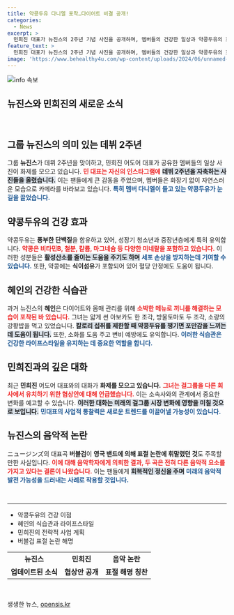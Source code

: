 ```yaml
---
title: 약콩두유 다니엘 포착…다이어트 비결 공개!
categories:
  - News
excerpt: >
  민희진 대표가 뉴진스의 2주년 기념 사진을 공개하며, 멤버들의 건강한 일상과 약콩두유의 효능을 강조했습니다. 과거의 몸매 관리 비법도 엿볼 수 있는 특별한 순간! 클릭하여 뉴진스의 솔직한 이야기를 확인하세요!
feature_text: >
  민희진 대표가 뉴진스의 2주년 기념 사진을 공개하며, 멤버들의 건강한 일상과 약콩두유의 효능을 강조했습니다. 과거의 몸매 관리 비법도 엿볼 수 있는 특별한 순간! 클릭하여 뉴진스의 솔직한 이야기를 확인하세요!
image: 'https://www.behealthy4u.com/wp-content/uploads/2024/06/unnamed-file.png'
---
```


<p><img src="https://www.behealthy4u.com/wp-content/uploads/2024/06/unnamed-file.png" alt="info 속보" /></p>

<h2 data-ke-size="size26">뉴진스와 민희진의 새로운 소식</h2>

<p data-ke-size="size16">&nbsp;</p>

<h2 data-ke-size="size26">그룹 뉴진스의 의미 있는 데뷔 2주년</h2>

<p data-ke-size="size16">그룹 <b>뉴진스</b>가 데뷔 2주년을 맞이하고, 민희진 어도어 대표가 공유한 멤버들의 일상 사진이 화제를 모으고 있습니다. <b><span style="color: #ee2323;">민 대표는 자신의 인스타그램에</span></b> <b><span style="background-color: #21538527;">데뷔 2주년을 자축하는 사진들을 올렸습니다.</span></b> 이는 팬들에게 큰 감동을 주었으며, 멤버들은 화장기 없이 자연스러운 모습으로 카메라를 바라보고 있습니다. <b><span style="color: #1a5490;">특히 멤버 다니엘이 들고 있는 약콩두유가 눈길을 끌었습니다.</span></b></p>

<h2 data-ke-size="size26">약콩두유의 건강 효과</h2>

<p data-ke-size="size16">약콩두유는 <b>풍부한 단백질</b>을 함유하고 있어, 성장기 청소년과 중장년층에게 특히 유익합니다. <b><span style="color: #ee2323;">약콩은 비타민B, 철분, 칼륨, 마그네슘 등 다양한 미네랄을 포함하고 있습니다.</span></b> 이러한 성분들은 <b><span style="background-color: #21538527;">활성산소를 줄이는 도움을 주기도 하며</span></b> <b><span style="color: #1a5490;">세포 손상을 방지하는데 기여할 수 있습니다.</span></b> 또한, 약콩에는 <b>식이섬유</b>가 포함되어 있어 혈당 안정에도 도움이 됩니다.</p>

<h2 data-ke-size="size26">혜인의 건강한 식습관</h2>

<p data-ke-size="size16">과거 뉴진스의 <b>혜인</b>은 다이어트와 몸매 관리를 위해 <b><span style="color: #ee2323;">소박한 메뉴로 끼니를 해결하는 모습이 포착된 바 있습니다.</span></b> 그녀는 얇게 썬 아보카도 한 조각, 방울토마토 두 조각, 소량의 강황밥을 먹고 있었습니다. <b><span style="background-color: #21538527;">칼로리 섭취를 제한할 때 약콩두유를 챙기면 포만감을 느끼는 데 도움이 됩니다.</span></b> 또한, 소화를 도움 주고 변비 예방에도 유익합니다. <b><span style="color: #1a5490;">이러한 식습관은 건강한 라이프스타일을 유지하는 데 중요한 역할을 합니다.</span></b></p>

<h2 data-ke-size="size26">민희진과의 깊은 대화</h2>

<p data-ke-size="size16">최근 <b>민희진</b> 어도어 대표와의 대화가 <b>화제를 모으고 있습니다.</b> <b><span style="color: #ee2323;">그녀는 걸그룹을 다른 회사에서 유치하기 위한 협상안에 대해 언급했습니다.</span></b> 이는 소속사와의 관계에서 중요한 변화를 예고할 수 있습니다. <b><span style="background-color: #21538527;">이러한 대화는 미래의 걸그룹 시장 변화에 영향을 미칠 것으로 보입니다.</span></b> <b><span style="color: #1a5490;">민대표의 사업적 통찰력은 새로운 트렌드를 이끌어낼 가능성이 있습니다.</span></b></p>

<h2 data-ke-size="size26">뉴진스의 음악적 논란</h2>

<p data-ke-size="size16">ニュージンズ의 대표곡 <b>버블검</b>이 <b>영국 밴드에 의해 표절 논란에 휘말렸던 것</b>도 주목할 만한 사실입니다. <b><span style="color: #ee2323;">이에 대해 음악학자에게 의뢰한 결과, 두 곡은 전혀 다른 음악적 요소를 가지고 있다는 결론이 나왔습니다.</span></b> 이는 팬들에게 <b><span style="background-color: #21538527;">회복적인 정신을 주며</span></b> <b><span style="color: #1a5490;">미래의 음악적 발전 가능성을 드러내는 사례로 작용할 것입니다.</span></b></p>

<p data-ke-size="size16">&nbsp;</p>

<hr>

<ul>
<li>약콩두유의 건강 이점</li>
<li>혜인의 식습관과 라이프스타일</li>
<li>민희진의 전략적 사업 계획</li>
<li>버블검 표절 논란 해명</li>
</ul>

<table>
<tr>
<td style="text-align: center; height: 17px;"><b>뉴진스</b></td>
<td style="text-align: center; height: 17px;"><b>민희진</b></td>
<td style="text-align: center; height: 17px;"><b>음악 논란</b></td>
</tr>
<tr>
<td style="text-align: center; height: 17px;"><b>업데이트된 소식</b></td>
<td style="text-align: center; height: 17px;"><b>협상안 공개</b></td>
<td style="text-align: center; height: 17px;"><b>표절 해명 칭찬</b></td>
</tr>
</table>

<p data-ke-size="size16">&nbsp;</p>
생생한 뉴스, <a href="https://opensis.kr" rel="dofollow">opensis.kr</a>


